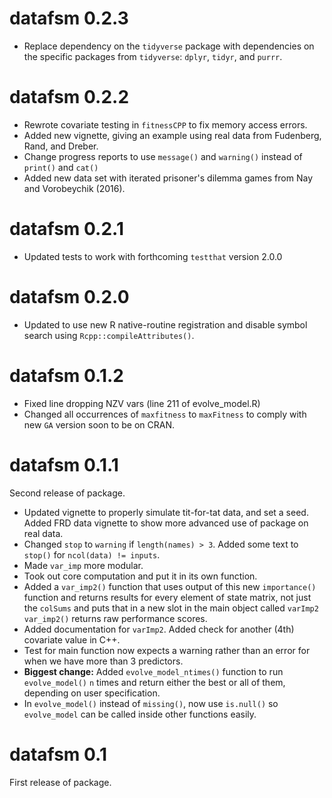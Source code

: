 # datafsm 0.2.3

* Replace dependency on the `tidyverse` package with dependencies on the 
  specific packages from `tidyverse`: `dplyr`, `tidyr`, and `purrr`.

# datafsm 0.2.2

* Rewrote covariate testing in `fitnessCPP` to fix memory access errors.
* Added new vignette, giving an example using real data from Fudenberg,
  Rand, and Dreber.
* Change progress reports to use `message()` and `warning()` instead of 
  `print()` and `cat()`
* Added new data set with iterated prisoner's dilemma games from Nay and 
  Vorobeychik (2016).

# datafsm 0.2.1

* Updated tests to work with forthcoming `testthat` version 2.0.0

# datafsm 0.2.0

* Updated to use new R native-routine registration and disable symbol search 
  using `Rcpp::compileAttributes()`.

# datafsm 0.1.2

* Fixed line dropping NZV vars (line 211 of evolve_model.R)
* Changed all occurrences of `maxfitness` to `maxFitness` to comply with new 
  `GA` version soon to be on CRAN.

# datafsm 0.1.1

Second release of package. 

* Updated vignette to properly simulate tit-for-tat data, and set a seed. 
  Added FRD data vignette to show more advanced use of package on real data.
* Changed `stop` to `warning` if `length(names) > 3`. 
  Added some text to `stop()` for `ncol(data) != inputs`.
* Made `var_imp` more modular. 
*  Took out core computation and put it in its own function. 
*  Added a `var_imp2()` function that uses output of this new `importance()` 
  function and returns results for every element of state matrix, not just the 
  `colSums` and puts that in a new slot in the main object called `varImp2`
  `var_imp2()` returns raw performance scores.
* Added documentation for `varImp2`. Added check for another (4th) covariate 
  value in C++. 
* Test for main function now expects a warning rather than an error for when 
  we have more than 3 predictors.
* **Biggest change:** Added `evolve_model_ntimes()` function to run 
  `evolve_model()` `n` times and return either the best or all of them, 
  depending on user specification. 
* In `evolve_model()` instead of `missing()`, now use `is.null()` so 
  `evolve_model` can be called inside other functions easily.

# datafsm 0.1

First release of package.
